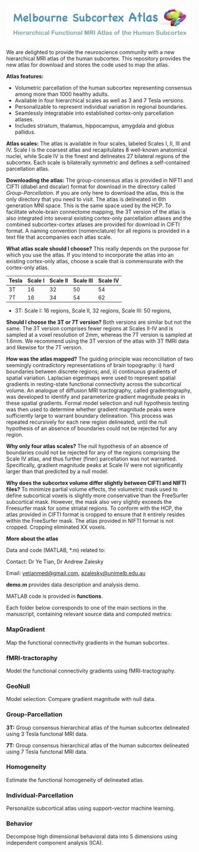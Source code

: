 ![alt test](images/logo2.png)

We are delighted to provide the neuroscience community with a new hierarchical MRI atlas of the human subcortex. This repository provides the new atlas for download and stores the code used to map the atlas. 

**Atlas features:** 
- Volumetric parcellation of the human subcortex representing consensus among more than 1000 healthy adults.
- Available in four hierarchical scales as well as 3 and 7 Tesla versions. 
- Personalizable to represent individual variation in regional boundaries.
- Seamlessly integratable into established cortex-only parcellation atlases.
- Includes striatum, thalamus, hippocampus, amygdala and globus pallidus. 

**Atlas scales:** The atlas is available in four scales, labeled Scales I, II, III and IV. Scale I is the coarsest atlas and recapitulates 8 well-known anatomical nuclei, while Scale IV is the finest and delineates 27 bilateral regions of the subcortex. Each scale is bilaterally symmetric and defines a self-contained parcellation atlas. 

**Downloading the atlas:** The group-consensus atlas is provided in NIFTI and CIFTI (dlabel and dscalar) format for download in the directory called *Group-Parcellation*. If you are only here to download the atlas, this is the only directory that you need to visit. The atlas is delineated in 6th generation MNI space. This is the same space used by the HCP. To facilitate whole-brain connectome mapping, the 3T version of the atlas is also integrated into several existing cortex-only parcellation atlases and the combined subcortex-cortex atlases are provided for download in CIFTI format. A naming convention (nomenclature) for all regions is provided in a text file that accompanies each atlas scale.   

**What atlas scale should I choose?** This really depends on the purpose for which you use the atlas. If you intend to incorporate the atlas into an existing cortex-only atlas, choose a scale that is commensurate with the cortex-only atlas. 


| Tesla | Scale I    | Scale II   | Scale III | Scale IV   |
| ----- | ---------- | ---------- |---------- | ---------- |
| 3T    | 16         | 32         | 50        | 54         |
| 7T    | 16         | 34         | 54        | 62         |


- 3T: Scale I: 16 regions, Scale II, 32 regions, Scale III: 50 regions,   

**Should I choose the 3T or 7T version?** Both versions are similar but not the same. The 3T version comprises fewer regions at Scales II-IV and is sampled at a voxel resolution of 2mm, whereas the 7T version is sampled at 1.6mm. We recommend using the 3T version of the atlas with 3T fMRI data and likewise for the 7T version.

**How was the atlas mapped?** The guiding principle was reconciliation of two seemingly contradictory representations of brain topography: i) hard boundaries between discrete regions; and, ii) continuous gradients of spatial variation. Laplacian eigenmaps were used to represent spatial gradients in resting-state functional connectivity across the subcortical volume. An analogue of diffusion MRI tractography, called gradientography, was developed to identify and parameterize gradient magnitude peaks in these spatial gradients. Formal model selection and null hypothesis testing was then used to determine whether gradient magnitude peaks were sufficiently large to warrant boundary delineation. This process was repeated recursively for each new region delineated, until the null hypothesis of an absence of boundaries could not be rejected for any region.

**Why only four atlas scales?** The null hypothesis of an absence of boundaries could not be rejected for any of the regions comprising the Scale IV atlas, and thus further (finer) parcellation was not warranted. Specifically, gradient magnitude peaks at Scale IV were not significantly larger than that predicted by a null model.

**Why does the subcortex volume differ slightly between CIFTI and NIFTI files?**  To minimize partial volume effects, the volumetric mask used to define subcortical voxels is slightly more conservative than the FreeSurfer subcortical mask. However, the mask also very slightly exceeds the Freesurfer mask for some striatal regions. To conform with the HCP, the atlas provided in CIFTI format is cropped to ensure that it entirely resides within the FreeSurfer mask. The atlas provided in NIFTI format is not cropped. Cropping eliminated XX voxels.  


**More about the atlas**

Data and code (MATLAB, *.m) related to:

Contact: Dr Ye Tian, Dr Andrew Zalesky

Email: yetianmed@gmail.com, azalesky@unimelb.edu.au

**demo.m** provides data description and analysis demo.

MATLAB code is provided in **functions**.

Each folder below corresponds to one of the main sections in the manuscript, containing relevant source data and computed metrics:

### MapGradient

   Map the functional connectivity gradients in the human subcortex.

### fMRI-tractoraphy

   Model the functional connectivity gradients using fMRI-tractography.

### GeoNull

   Model selection: Compare gradient magnitude with null data.

### Group-Parcellation

   **3T:** Group consensus hierarchical atlas of the human subcortex delineated using 3 Tesla functonal MRI data.  

   **7T:** Group consensus hierarchical atlas of the human subcortex delineated using 7 Tesla functonal MRI data.  

### Homogeneity

   Estimate the functional homogeneity of delineated atlas.

### Individual-Parcellation

   Personalize subcortical atlas using support-vector machine learning. 
   
### Behavior

   Decompose high dimensional behavioral data into 5 dimensions using independent component analysis (ICA).







 

 

